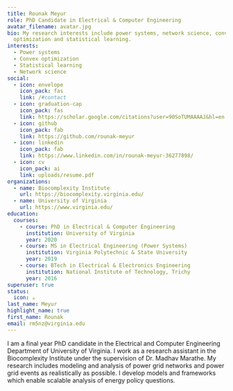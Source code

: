 ```yaml
---
title: Rounak Meyur
role: PhD Candidate in Electrical & Computer Engineering
avatar_filename: avatar.jpg
bio: My research interests include power systems, network science, convex
  optimization and statistical learning.
interests:
  - Power systems
  - Convex optimization
  - Statistical learning
  - Network science
social:
  - icon: envelope
    icon_pack: fas
    link: /#contact
  - icon: graduation-cap
    icon_pack: fas
    link: https://scholar.google.com/citations?user=90SoTUMAAAAJ&hl=en
  - icon: github
    icon_pack: fab
    link: https://github.com/rounak-meyur
  - icon: linkedin
    icon_pack: fab
    link: https://www.linkedin.com/in/rounak-meyur-36277898/
  - icon: cv
    icon_pack: ai
    link: uploads/resume.pdf
organizations:
  - name: Biocomplexity Institute
    url: https://biocomplexity.virginia.edu/
  - name: University of Virginia
    url: https://www.virginia.edu/
education:
  courses:
    - course: PhD in Electrical & Computer Engineering
      institution: University of Virginia
      year: 2020
    - course: MS in Electrical Engineering (Power Systems)
      institution: Virginia Polytechnic & State University
      year: 2019
    - course: BTech in Electrical & Electronics Engineering
      institution: National Institute of Technology, Trichy
      year: 2016
superuser: true
status:
  icon: ☕️
last_name: Meyur
highlight_name: true
first_name: Rounak
email: rm5nz@virginia.edu
---
```

I am a final year PhD candidate in the Electrical and Computer Engineering Department of University of Virginia. 
I work as a research assistant in the Biocomplexity Institute under the supervision of Dr. Madhav Marathe. 
My research includes modeling and analysis of power grid networks and power grid events as realistically as possible. 
I develop models and frameworks which enable scalable analysis of energy policy questions.
